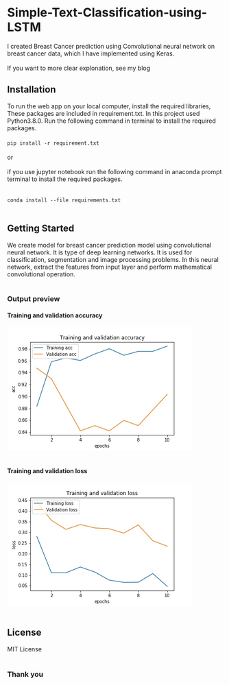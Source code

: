 # Simple-Text-Classification-using-LSTM

I created Breast Cancer prediction using Convolutional neural network on breast cancer data, which I have implemented using Keras.<br><br>
If you want to more clear explonation, see my blog [ ]( )

## Installation

To run the web app on your local computer, install the required libraries, These packages are included in requirement.txt. In this project used Python3.8.0.
Run the following command in terminal to install the required packages.<br><br>
`pip install -r requirement.txt` <br><br>
or<br><br>
if you use jupyter notebook run the following command in anaconda prompt terminal to install the required packages.<br><br>

`conda install --file requirements.txt`
<br>
<br>

## Getting Started

We create model for breast cancer prediction model using convolutional neural network. It is type of deep learning networks. It is used for classification, segmentation and image processing problems. In this neural network, extract the features from input layer and perform mathematical convolutional operation. 
<br><br>

### Output preview

#### Training and validation accuracy
<img src='https://github.com/JafirDon/Breast_Cancer_Prediction_CNN/blob/main/acc.jpg'></img>
<br>
<br>
#### Training and validation loss
<img src='https://github.com/JafirDon/Breast_Cancer_Prediction_CNN/blob/main/loss.jpg'></img>
<br>
<br>
## License
MIT License
<br>
<br>

### Thank you

